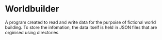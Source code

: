 # Worldbuilder

A program created to read and write data for the purpoise of fictional world building.
To store the infomation, the data itself is held in JSON files that are orginised using directories.
